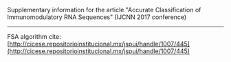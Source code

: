 Supplementary information for the article "Accurate Classification of Immunomodulatory RNA Sequences" (IJCNN 2017 conference)

---
FSA algorithm cite: [http://cicese.repositorioinstitucional.mx/jspui/handle/1007/445](http://cicese.repositorioinstitucional.mx/jspui/handle/1007/445)
